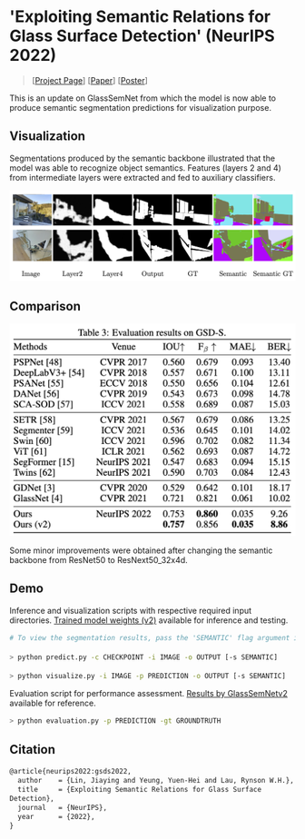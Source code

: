 # 'Exploiting Semantic Relations for Glass Surface Detection' (NeurIPS 2022)

<!-- > [<a href="_readme_doc/CVPR1159_Mirror_detection_supplementary_material_2022.pdf">Project Page</a>]  -->
> [<a href="https://jiaying.link/neurips2022-gsds/">Project Page</a>] [<a href="">Paper</a>] [<a href="assets/poster.pdf">Poster</a>] 

This is an update on GlassSemNet from which the model is now able to produce semantic segmentation predictions for visualization purpose.

## Visualization

Segmentations produced by the semantic backbone illustrated that the model was able to recognize object semantics. Features (layers 2 and 4) from intermediate layers were extracted and fed to auxiliary classifiers. 

![visualization](assets/visualization.png)

## Comparison

![comparison_quantitative](assets/comparison_quantitative.png)

Some minor improvements were obtained after changing the semantic backbone from ResNet50 to ResNext50_32x4d.

## Demo

Inference and visualization scripts with respective required input directories. <a href="https://drive.google.com/file/d/1VpN9sojp8nBETVdaPHyyOssJsXrOshV3/view?usp=sharing">Trained model weights (v2)</a> available for inference and testing. 

```bash
# To view the segmentation results, pass the 'SEMANTIC' flag argument into the scripts

> python predict.py -c CHECKPOINT -i IMAGE -o OUTPUT [-s SEMANTIC]

> python visualize.py -i IMAGE -p PREDICTION -o OUTPUT [-s SEMANTIC] 
```

Evaluation script for performance assessment. <a href="https://drive.google.com/file/d/1KmbCN1-CDN3ITsrgEXyZ0RHd509uiqlR/view?usp=sharing">Results by GlassSemNetv2</a> available for reference.

```bash
> python evaluation.py -p PREDICTION -gt GROUNDTRUTH
```

## Citation

```raw
@article{neurips2022:gsds2022,
  author    = {Lin, Jiaying and Yeung, Yuen-Hei and Lau, Rynson W.H.},
  title     = {Exploiting Semantic Relations for Glass Surface Detection},
  journal   = {NeurIPS},
  year      = {2022},
}
```